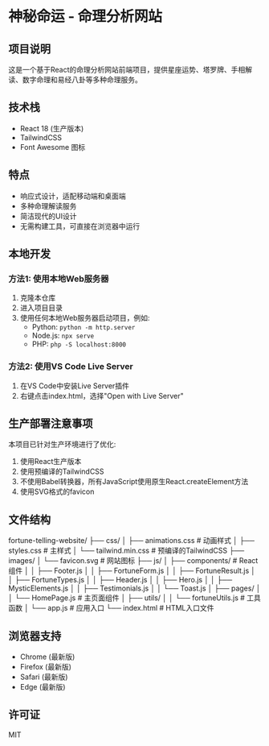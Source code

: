 # 神秘命运 - 命理分析网站

## 项目说明

这是一个基于React的命理分析网站前端项目，提供星座运势、塔罗牌、手相解读、数字命理和易经八卦等多种命理服务。

## 技术栈

- React 18 (生产版本)
- TailwindCSS
- Font Awesome 图标

## 特点

- 响应式设计，适配移动端和桌面端
- 多种命理解读服务
- 简洁现代的UI设计
- 无需构建工具，可直接在浏览器中运行

## 本地开发

### 方法1: 使用本地Web服务器

1. 克隆本仓库
2. 进入项目目录
3. 使用任何本地Web服务器启动项目，例如:
   - Python: `python -m http.server`
   - Node.js: `npx serve`
   - PHP: `php -S localhost:8000`

### 方法2: 使用VS Code Live Server

1. 在VS Code中安装Live Server插件
2. 右键点击index.html，选择"Open with Live Server"

## 生产部署注意事项

本项目已针对生产环境进行了优化:

1. 使用React生产版本
2. 使用预编译的TailwindCSS
3. 不使用Babel转换器，所有JavaScript使用原生React.createElement方法
4. 使用SVG格式的favicon

## 文件结构


fortune-telling-website/
├── css/
│   ├── animations.css     # 动画样式
│   ├── styles.css         # 主样式
│   └── tailwind.min.css   # 预编译的TailwindCSS
├── images/
│   └── favicon.svg        # 网站图标
├── js/
│   ├── components/        # React组件
│   │   ├── Footer.js
│   │   ├── FortuneForm.js
│   │   ├── FortuneResult.js
│   │   ├── FortuneTypes.js
│   │   ├── Header.js
│   │   ├── Hero.js
│   │   ├── MysticElements.js
│   │   ├── Testimonials.js
│   │   └── Toast.js
│   ├── pages/
│   │   └── HomePage.js    # 主页面组件
│   ├── utils/
│   │   └── fortuneUtils.js # 工具函数
│   └── app.js             # 应用入口
└── index.html             # HTML入口文件


## 浏览器支持

- Chrome (最新版)
- Firefox (最新版)
- Safari (最新版)
- Edge (最新版)

## 许可证

MIT
